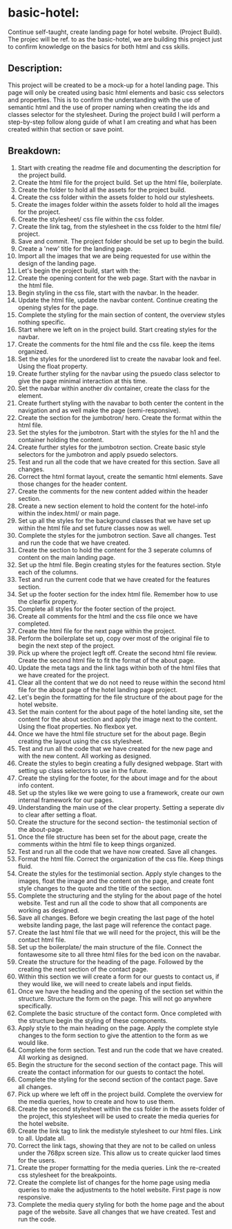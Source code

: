# basic-hotel:
Continue self-taught, create landing page for hotel website. (Project Build).
The projec will be ref. to as the basic-hotel, we are building this project just to confirm knowledge on the basics for both html and css skills. 

## Description:
This project will be created to be a mock-up for a hotel landing page. This page will only be created using basic html elements and basic css selectors and properties. This is to confirm the understanding with the use of semantic html and the use of proper naming when creating the ids and classes selector for the stylesheet. During the project build I will perform a step-by-step follow along guide of what I am creating and what has been created within that section or save point. 

## Breakdown:

1. Start with creating the readme file and documenting the description for the project build.
2. Create the html file for the project build. Set up the html file, boilerplate.
3. Create the folder to hold all the assets for the project build. 
4. Create the css folder within the assets folder to hold our stylesheets.
5. Create the images folder within the assets folder to hold all the images for the project.
6. Create the stylesheet/ css file within the css folder.
7. Create the link tag, from the stylesheet in the css folder to the html file/ project.
8. Save and commit. The project folder should be set up to begin the build.
9. Create a 'new' title for the landing page. 
10. Import all the images that we are being requested for use within the design of the landing page.
11. Let's begin the project build, start with the: 
12. Create the opening content for the web page. Start with the navbar in the html file.
13. Begin styling in the css file, start with the navbar. In the header.
14. Update the html file, update  the navbar content. Continue creating the opening styles for the page.
15. Complete the styling for the main section of content, the overview styles nothing specific. 
16. Start where we left on in the project build. Start creating styles for the navbar.
17. Create the comments for the html file and the css file. keep the items organized.
18. Set the styles for the unordered list to create the navabar look and feel. Using the float property.
19. Create further styling for the navbar using the psuedo class selector to give the page minimal interaction at this time.
20. Set the navbar within another div container, create the class for the element.
21. Create furthert styling with the navabar to both center the content in the navigation and as well make the page (semi-responsive).
22. Create the section for the jumbotron/ hero. Create the format within the html file.
23. Set the styles for the jumbotron. Start with the styles for the h1 and the container holding the content.
24. Create further styles for the jumbotron section. Create basic style selectors for the jumbotron and apply psuedo selectors.
25. Test and run all the code that we have created for this section. Save all changes.
26. Correct the html format layout, create the semantic html elements. Save those changes for the header content.
27. Create the comments for the new content added within the header section.
28. Create a new section element to hold the content for the hotel-info within the index.html/ or main page.
29. Set up all the styles for the background classes that we have set up within the html file and set future classes now as well.
30. Complete the styles for the jumbotron section. Save all changes. Test and run the code that we have created.
31. Create the section to hold the content for the 3 seperate columns of content on the main landing page.
32. Set up the html file. Begin creating styles for the features section. Style each of the columns.
33. Test and run the current code that we have created for the features section.
34. Set up the footer section for the index html file. Remember how to use the clearfix property.
35. Complete all styles for the footer section of the project. 
36. Create all comments for the html and the css file once we have completed.
37. Create the html file for the next page within the project.
38. Perform the boilerplate set up, copy over most of the original file to begin the next step of the project.
39. Pick up where the project legft off. Create the  second html file review. Create the second html file to fit the format of the about page.
40. Update the meta tags and the link tags within both of the html files that we have created for the project.
41. Clear all the content that we do not need to reuse within the second html file for the about page of the hotel landing page project.
42. Let's begin the formatting for the file structure of the about page for the hotel website.
43. Set the main content for the about page of the hotel landing site, set the content for the about section and apply the image next to the content. Using the float properties. No flexbox yet.
44. Once we have the html file structure set for the about page. Begin creating the layout using the css stylesheet. 
45. Test and run all the code that we have created for the new page and with the new content. All working as designed.
46. Create the styles to begin creating a fully designed webpage. Start with setting up class selectors to use in the future.
47. Create the styling for the footer, for the about image and for the about info content. 
48. Set up the styles like we were going to use a framework, create our own internal framework for our pages. 
49. Understanding the main use of the clear property. Setting a seperate div to clear after setting a float.
50. Create the structure for the second section- the testimonial section of the about-page.
51. Once the file structure has been set for the about page, create the comments within the html file to keep things organized.
52. Test and run all the code that we have now created. Save all changes. 
53. Format the html file. Correct the organization of the css file. Keep things fluid. 
54. Create the styles for the testimonial section. Apply style changes to the images, float the image and the content on the page, and create font style changes to the quote and the title of the section.
55. Complete the structuring and the styling for the about page of the hotel website. Test and run all the code to show that all components are working as designed.
56. Save all changes. Before we begin creating the last page of the hotel website landing page, the last page will reference the contact page.
57. Create the last html file that we will need for the project, this will be the contact html file. 
58. Set up the boilerplate/ the main structure of the file. Connect the fontawesome site to all three html files for the bed icon on the navabar.
59. Create the structure for the heading of the page. Followed by the creating the next section of the contact page.
60. Within this section we will create a form for our guests to contact us, if they would like, we will need to create labels and input fields. 
61. Once we have the heading and the opening of the section set within the structure. Structure the form on the page. This will not go anywhere specifically.
62. Complete the basic structure of the contact form. Once completed with the structure begin the styling of these components.
63. Apply style to the main heading on the page. Apply the complete style changes to the form section to give the attention to the form as we would like. 
64. Complete the form section. Test and run the code that we have created. All working as designed. 
65. Begin the structure for the second section of the contact page. This will create the contact information for our guests to contact the hotel.
66. Complete the styling for the second section of the contact page. Save all changes. 
67. Pick up where we left off in the project build. Complete the overview for the media queries, how to create and how to use them.
68. Create the second stylesheet within the css folder in the assets folder of the project, this stylesheet will be used to create the media queries for the hotel website.
69. Create the link tag to link the medistyle stylesheet to our html files. Link to all. Update all. 
70. Correct the link tags, showing that they are not to be called on unless under the 768px screen size. This allow us to create quicker laod times for the users.
71. Create the proper formatting for the media queries. Link the re-created css stylesheet for the breakpoints. 
72. Create the complete list of changes for the home page using media queries to make the adjustments to the hotel website. First page is now responsive. 
73. Complete the media query styling for both the home page and the about page of the website. Save all changes that we have created. Test and run the code.